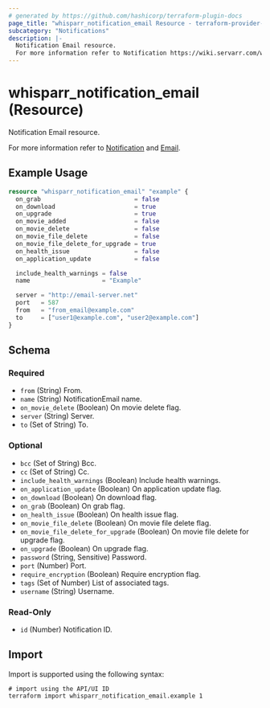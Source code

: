 ```yaml
---
# generated by https://github.com/hashicorp/terraform-plugin-docs
page_title: "whisparr_notification_email Resource - terraform-provider-whisparr"
subcategory: "Notifications"
description: |-
  Notification Email resource.
  For more information refer to Notification https://wiki.servarr.com/whisparr/settings#connect and Email https://wiki.servarr.com/whisparr/supported#email.
---
```


# whisparr_notification_email (Resource)

<!-- subcategory:Notifications -->Notification Email resource.
For more information refer to [Notification](https://wiki.servarr.com/whisparr/settings#connect) and [Email](https://wiki.servarr.com/whisparr/supported#email).

## Example Usage

```terraform
resource "whisparr_notification_email" "example" {
  on_grab                          = false
  on_download                      = true
  on_upgrade                       = true
  on_movie_added                   = false
  on_movie_delete                  = false
  on_movie_file_delete             = false
  on_movie_file_delete_for_upgrade = true
  on_health_issue                  = false
  on_application_update            = false

  include_health_warnings = false
  name                    = "Example"

  server = "http://email-server.net"
  port   = 587
  from   = "from_email@example.com"
  to     = ["user1@example.com", "user2@example.com"]
}
```

<!-- schema generated by tfplugindocs -->
## Schema

### Required

- `from` (String) From.
- `name` (String) NotificationEmail name.
- `on_movie_delete` (Boolean) On movie delete flag.
- `server` (String) Server.
- `to` (Set of String) To.

### Optional

- `bcc` (Set of String) Bcc.
- `cc` (Set of String) Cc.
- `include_health_warnings` (Boolean) Include health warnings.
- `on_application_update` (Boolean) On application update flag.
- `on_download` (Boolean) On download flag.
- `on_grab` (Boolean) On grab flag.
- `on_health_issue` (Boolean) On health issue flag.
- `on_movie_file_delete` (Boolean) On movie file delete flag.
- `on_movie_file_delete_for_upgrade` (Boolean) On movie file delete for upgrade flag.
- `on_upgrade` (Boolean) On upgrade flag.
- `password` (String, Sensitive) Password.
- `port` (Number) Port.
- `require_encryption` (Boolean) Require encryption flag.
- `tags` (Set of Number) List of associated tags.
- `username` (String) Username.

### Read-Only

- `id` (Number) Notification ID.

## Import

Import is supported using the following syntax:

```shell
# import using the API/UI ID
terraform import whisparr_notification_email.example 1
```
